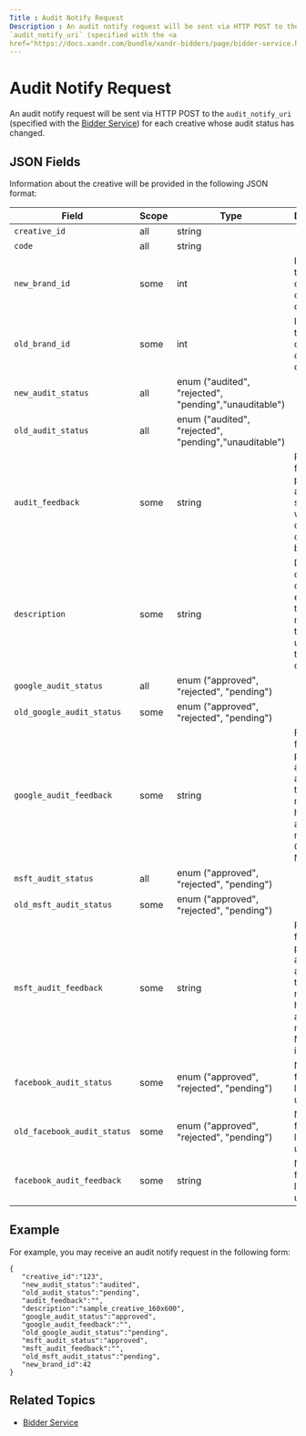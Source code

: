 ```yaml
---
Title : Audit Notify Request
Description : An audit notify request will be sent via HTTP POST to the
`audit_notify_uri` (specified with the <a
href="https://docs.xandr.com/bundle/xandr-bidders/page/bidder-service.html"
---
```



# Audit Notify Request



An audit notify request will be sent via HTTP POST to the
`audit_notify_uri` (specified with the <a
href="https://docs.xandr.com/bundle/xandr-bidders/page/bidder-service.html"
class="xref" target="_blank">Bidder Service</a>) for each creative whose
audit status has changed.



## JSON Fields

Information about the creative will be provided in the following JSON
format:

<table class="table">
<thead class="thead">
<tr class="header row">
<th id="ID-00004c36__entry__1"
class="entry colsep-1 rowsep-1">Field</th>
<th id="ID-00004c36__entry__2"
class="entry colsep-1 rowsep-1">Scope</th>
<th id="ID-00004c36__entry__3" class="entry colsep-1 rowsep-1">Type</th>
<th id="ID-00004c36__entry__4"
class="entry colsep-1 rowsep-1">Description</th>
</tr>
</thead>
<tbody class="tbody">
<tr class="odd row">
<td class="entry colsep-1 rowsep-1"
headers="ID-00004c36__entry__1"><code
class="ph codeph">creative_id</code></td>
<td class="entry colsep-1 rowsep-1"
headers="ID-00004c36__entry__2">all</td>
<td class="entry colsep-1 rowsep-1"
headers="ID-00004c36__entry__3">string</td>
<td class="entry colsep-1 rowsep-1"
headers="ID-00004c36__entry__4"></td>
</tr>
<tr class="even row">
<td class="entry colsep-1 rowsep-1"
headers="ID-00004c36__entry__1"><code class="ph codeph">code</code></td>
<td class="entry colsep-1 rowsep-1"
headers="ID-00004c36__entry__2">all</td>
<td class="entry colsep-1 rowsep-1"
headers="ID-00004c36__entry__3">string</td>
<td class="entry colsep-1 rowsep-1"
headers="ID-00004c36__entry__4"></td>
</tr>
<tr class="odd row">
<td class="entry colsep-1 rowsep-1"
headers="ID-00004c36__entry__1"><code
class="ph codeph">new_brand_id</code></td>
<td class="entry colsep-1 rowsep-1"
headers="ID-00004c36__entry__2">some</td>
<td class="entry colsep-1 rowsep-1"
headers="ID-00004c36__entry__3">int</td>
<td class="entry colsep-1 rowsep-1"
headers="ID-00004c36__entry__4">Included if the brand id on the creative
is changed.</td>
</tr>
<tr class="even row">
<td class="entry colsep-1 rowsep-1"
headers="ID-00004c36__entry__1"><code
class="ph codeph">old_brand_id</code></td>
<td class="entry colsep-1 rowsep-1"
headers="ID-00004c36__entry__2">some</td>
<td class="entry colsep-1 rowsep-1"
headers="ID-00004c36__entry__3">int</td>
<td class="entry colsep-1 rowsep-1"
headers="ID-00004c36__entry__4">Included if the brand id on the creative
is changed.</td>
</tr>
<tr class="odd row">
<td class="entry colsep-1 rowsep-1"
headers="ID-00004c36__entry__1"><code
class="ph codeph">new_audit_status</code></td>
<td class="entry colsep-1 rowsep-1"
headers="ID-00004c36__entry__2">all</td>
<td class="entry colsep-1 rowsep-1" headers="ID-00004c36__entry__3">enum
("audited", "rejected", "pending","unauditable")</td>
<td class="entry colsep-1 rowsep-1"
headers="ID-00004c36__entry__4"></td>
</tr>
<tr class="even row">
<td class="entry colsep-1 rowsep-1"
headers="ID-00004c36__entry__1"><code
class="ph codeph">old_audit_status</code></td>
<td class="entry colsep-1 rowsep-1"
headers="ID-00004c36__entry__2">all</td>
<td class="entry colsep-1 rowsep-1" headers="ID-00004c36__entry__3">enum
("audited", "rejected", "pending","unauditable")</td>
<td class="entry colsep-1 rowsep-1"
headers="ID-00004c36__entry__4"></td>
</tr>
<tr class="odd row">
<td class="entry colsep-1 rowsep-1"
headers="ID-00004c36__entry__1"><code
class="ph codeph">audit_feedback</code></td>
<td class="entry colsep-1 rowsep-1"
headers="ID-00004c36__entry__2">some</td>
<td class="entry colsep-1 rowsep-1"
headers="ID-00004c36__entry__3">string</td>
<td class="entry colsep-1 rowsep-1"
headers="ID-00004c36__entry__4">Feedback from our platform auditor, such
as why the creative could not be audited.</td>
</tr>
<tr class="even row">
<td class="entry colsep-1 rowsep-1"
headers="ID-00004c36__entry__1"><code
class="ph codeph">description</code></td>
<td class="entry colsep-1 rowsep-1"
headers="ID-00004c36__entry__2">some</td>
<td class="entry colsep-1 rowsep-1"
headers="ID-00004c36__entry__3">string</td>
<td class="entry colsep-1 rowsep-1"
headers="ID-00004c36__entry__4">Description of the creative as entered
by the member that uploaded the creative.</td>
</tr>
<tr class="odd row">
<td class="entry colsep-1 rowsep-1"
headers="ID-00004c36__entry__1"><code
class="ph codeph">google_audit_status</code></td>
<td class="entry colsep-1 rowsep-1"
headers="ID-00004c36__entry__2">all</td>
<td class="entry colsep-1 rowsep-1" headers="ID-00004c36__entry__3">enum
("approved", "rejected", "pending")</td>
<td class="entry colsep-1 rowsep-1"
headers="ID-00004c36__entry__4"></td>
</tr>
<tr class="even row">
<td class="entry colsep-1 rowsep-1"
headers="ID-00004c36__entry__1"><code
class="ph codeph">old_google_audit_status</code></td>
<td class="entry colsep-1 rowsep-1"
headers="ID-00004c36__entry__2">some</td>
<td class="entry colsep-1 rowsep-1" headers="ID-00004c36__entry__3">enum
("approved", "rejected", "pending")</td>
<td class="entry colsep-1 rowsep-1"
headers="ID-00004c36__entry__4"></td>
</tr>
<tr class="odd row">
<td class="entry colsep-1 rowsep-1"
headers="ID-00004c36__entry__1"><code
class="ph codeph">google_audit_feedback</code></td>
<td class="entry colsep-1 rowsep-1"
headers="ID-00004c36__entry__2">some</td>
<td class="entry colsep-1 rowsep-1"
headers="ID-00004c36__entry__3">string</td>
<td class="entry colsep-1 rowsep-1"
headers="ID-00004c36__entry__4">Feedback from our platform auditor about
why the creative may not have been approved to run on Google Ad
Manager.</td>
</tr>
<tr class="even row">
<td class="entry colsep-1 rowsep-1"
headers="ID-00004c36__entry__1"><code
class="ph codeph">msft_audit_status</code></td>
<td class="entry colsep-1 rowsep-1"
headers="ID-00004c36__entry__2">all</td>
<td class="entry colsep-1 rowsep-1" headers="ID-00004c36__entry__3">enum
("approved", "rejected", "pending")</td>
<td class="entry colsep-1 rowsep-1"
headers="ID-00004c36__entry__4"></td>
</tr>
<tr class="odd row">
<td class="entry colsep-1 rowsep-1"
headers="ID-00004c36__entry__1"><code
class="ph codeph">old_msft_audit_status</code></td>
<td class="entry colsep-1 rowsep-1"
headers="ID-00004c36__entry__2">some</td>
<td class="entry colsep-1 rowsep-1" headers="ID-00004c36__entry__3">enum
("approved", "rejected", "pending")</td>
<td class="entry colsep-1 rowsep-1"
headers="ID-00004c36__entry__4"></td>
</tr>
<tr class="even row">
<td class="entry colsep-1 rowsep-1"
headers="ID-00004c36__entry__1"><code
class="ph codeph">msft_audit_feedback</code></td>
<td class="entry colsep-1 rowsep-1"
headers="ID-00004c36__entry__2">some</td>
<td class="entry colsep-1 rowsep-1"
headers="ID-00004c36__entry__3">string</td>
<td class="entry colsep-1 rowsep-1"
headers="ID-00004c36__entry__4">Feedback from our platform auditor about
why the creative may not have been approved to run on Microsoft
inventory.</td>
</tr>
<tr class="odd row">
<td class="entry colsep-1 rowsep-1"
headers="ID-00004c36__entry__1"><code
class="ph codeph">facebook_audit_status</code></td>
<td class="entry colsep-1 rowsep-1"
headers="ID-00004c36__entry__2">some</td>
<td class="entry colsep-1 rowsep-1" headers="ID-00004c36__entry__3">enum
("approved", "rejected", "pending")</td>
<td class="entry colsep-1 rowsep-1" headers="ID-00004c36__entry__4"><div
class="note note_note">
Note: This field is no longer in use.
</td>
</tr>
<tr class="even row">
<td class="entry colsep-1 rowsep-1"
headers="ID-00004c36__entry__1"><code
class="ph codeph">old_facebook_audit_status</code></td>
<td class="entry colsep-1 rowsep-1"
headers="ID-00004c36__entry__2">some</td>
<td class="entry colsep-1 rowsep-1" headers="ID-00004c36__entry__3">enum
("approved", "rejected", "pending")</td>
<td class="entry colsep-1 rowsep-1" headers="ID-00004c36__entry__4"><div
class="note note_note">
Note: This field is no longer in use.
</td>
</tr>
<tr class="odd row">
<td class="entry colsep-1 rowsep-1"
headers="ID-00004c36__entry__1"><code
class="ph codeph">facebook_audit_feedback</code></td>
<td class="entry colsep-1 rowsep-1"
headers="ID-00004c36__entry__2">some</td>
<td class="entry colsep-1 rowsep-1"
headers="ID-00004c36__entry__3">string</td>
<td class="entry colsep-1 rowsep-1" headers="ID-00004c36__entry__4"><div
class="note note_note">
Note: This field is no longer in use.
</td>
</tr>
</tbody>
</table>





## Example



For example, you may receive an audit notify request in the following
form:

``` pre
{
   "creative_id":"123",
   "new_audit_status":"audited",
   "old_audit_status":"pending",
   "audit_feedback":"",
   "description":"sample_creative_160x600",
   "google_audit_status":"approved",
   "google_audit_feedback":"",
   "old_google_audit_status":"pending",
   "msft_audit_status":"approved",
   "msft_audit_feedback":"",
   "old_msft_audit_status":"pending",
   "new_brand_id":42
}
```







## Related Topics



- <a
  href="https://docs.xandr.com/bundle/xandr-bidders/page/bidder-service.html"
  class="xref" target="_blank">Bidder Service</a>








